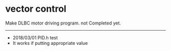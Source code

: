 # vector control
Make DLBC motor driving program.
not Completed yet.

----

- 2018/03/01 PID.h test
 - It works if putting appropriate value
